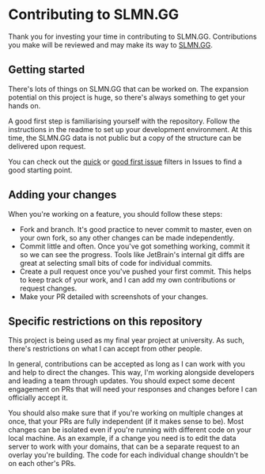 # Contributing to SLMN.GG

Thank you for investing your time in contributing to SLMN.GG. Contributions you make will be reviewed and may make its way to [SLMN.GG](https://slmn.gg).

## Getting started

There's lots of things on SLMN.GG that can be worked on. The expansion potential on this project is huge, so there's always something to get your hands on.

A good first step is familiarising yourself with the repository. Follow the instructions in the readme to set up your development environment. At this time, the SLMN.GG data is not public but a copy of the structure can be delivered upon request.

You can check out the [quick](https://github.com/slmnio/slmngg-sfc/issues?q=is%3Aissue+is%3Aopen+label%3Aquick) or [good first issue](https://github.com/slmnio/slmngg-sfc/issues?q=is%3Aissue+is%3Aopen+label%3A%22good+first+issue%22) filters in Issues to find a good starting point.

## Adding your changes

When you're working on a feature, you should follow these steps:

- Fork and branch. It's good practice to never commit to master, even on your own fork, so any other changes can be made independently. 
- Commit little and often. Once you've got something working, commit it so we can see the progress. Tools like JetBrain's internal git diffs are great at selecting small bits of code for individual commits.
- Create a pull request once you've pushed your first commit. This helps to keep track of your work, and I can add my own contributions or request changes.
- Make your PR detailed with screenshots of your changes.

## Specific restrictions on this repository

This project is being used as my final year project at university. As such, there's restrictions on what I can accept from other people.

In general, contributions can be accepted as long as I can work with you and help to direct the changes. This way, I'm working alongside developers and leading a team through updates. You should expect some decent engagement on PRs that will need your responses and changes before I can officially accept it.

You should also make sure that if you're working on multiple changes at once, that your PRs are fully independent (if it makes sense to be). Most changes can be isolated even if you're running with different code on your local machine. As an example, if a change you need is to edit the data server to work with your domains, that can be a separate request to an overlay you're building. The code for each individual change shouldn't be on each other's PRs.

